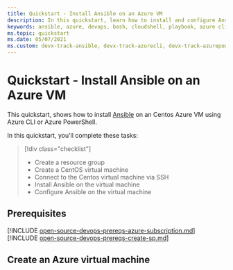 ```yaml
---
title: Quickstart - Install Ansible on an Azure VM
description: In this quickstart, learn how to install and configure Ansible on an Azure VM for managing Azure resources.
keywords: ansible, azure, devops, bash, cloudshell, playbook, azure cli, azure powershell, powershell
ms.topic: quickstart
ms.date: 05/07/2021
ms.custom: devx-track-ansible, devx-track-azurecli, devx-track-azurepowershell
---
```


# Quickstart - Install Ansible on an Azure VM

This quickstart, shows how to install [Ansible](https://docs.ansible.com/) on an Centos Azure VM using Azure CLI or Azure PowerShell.

In this quickstart, you'll complete these tasks:

> [!div class="checklist"]
> * Create a resource group
> * Create a CentOS virtual machine
> * Connect to the Centos virtual machine via SSH
> * Install Ansible on the virtual machine
> * Configure Ansible on the virtual machine

## Prerequisites

[!INCLUDE [open-source-devops-prereqs-azure-subscription.md](../includes/open-source-devops-prereqs-azure-subscription.md)]
[!INCLUDE [open-source-devops-prereqs-create-sp.md](../includes/open-source-devops-prereqs-create-service-principal.md)]

## Create an Azure virtual machine

